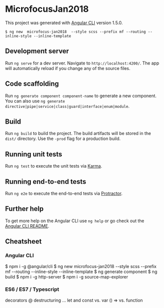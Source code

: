 # MicrofocusJan2018

This project was generated with [Angular CLI](https://github.com/angular/angular-cli) version 1.5.0.
```
$ ng new  microfocus-jan2018  --style scss --prefix mf --routing --inline-style --inline-template
```

## Development server

Run `ng serve` for a dev server. Navigate to `http://localhost:4200/`. The app will automatically reload if you change any of the source files.

## Code scaffolding

Run `ng generate component component-name` to generate a new component. You can also use `ng generate directive|pipe|service|class|guard|interface|enum|module`.

## Build

Run `ng build` to build the project. The build artifacts will be stored in the `dist/` directory. Use the `-prod` flag for a production build.

## Running unit tests

Run `ng test` to execute the unit tests via [Karma](https://karma-runner.github.io).

## Running end-to-end tests

Run `ng e2e` to execute the end-to-end tests via [Protractor](http://www.protractortest.org/).

## Further help

To get more help on the Angular CLI use `ng help` or go check out the [Angular CLI README](https://github.com/angular/angular-cli/blob/master/README.md).


## Cheatsheet
### Angular CLI
$ npm i -g @angular/cli
$ ng new  microfocus-jan2018  --style scss --prefix mf --routing --inline-style --inline-template
$ ng generate component <component-name>
$ ng build
$ npm i -g http-server
$ npm i -g source-map-explorer


### ES6 / ES7 / Typescript
decorators @
destructuring ...
let and const vs. var
() => vs. function

